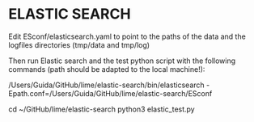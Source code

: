 
# ELASTIC SEARCH


Edit ESconf/elasticsearch.yaml to point to the paths of the data and the logfiles directories (tmp/data and tmp/log)

Then run Elastic search and the test python script with the following commands (path should be adapted to the local machine!):

/Users/Guida/GitHub/lime/elastic-search/bin/elasticsearch -Epath.conf=/Users/Guida/GitHub/lime/elastic-search/ESconf

cd ~/GitHub/lime/elastic-search
python3 elastic_test.py
